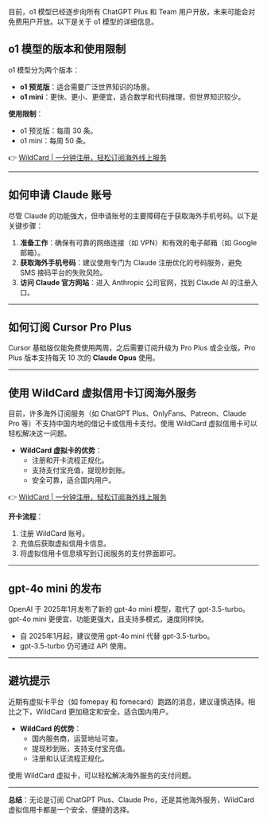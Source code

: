 目前，o1 模型已经逐步向所有 ChatGPT Plus 和 Team 用户开放，未来可能会对免费用户开放。以下是关于 o1 模型的详细信息。

## o1 模型的版本和使用限制

o1 模型分为两个版本：

- **o1 预览版**：适合需要广泛世界知识的场景。
- **o1 mini**：更快、更小、更便宜，适合数学和代码推理，但世界知识较少。

**使用限制**：
- o1 预览版：每周 30 条。
- o1 mini：每周 50 条。

👉 [WildCard | 一分钟注册，轻松订阅海外线上服务](https://bit.ly/bewildcard)

---

## 如何申请 Claude 账号

尽管 Claude 的功能强大，但申请账号的主要障碍在于获取海外手机号码。以下是关键步骤：

1. **准备工作**：确保有可靠的网络连接（如 VPN）和有效的电子邮箱（如 Google 邮箱）。
2. **获取海外手机号码**：建议使用专门为 Claude 注册优化的号码服务，避免 SMS 接码平台的失败风险。
3. **访问 Claude 官方网站**：进入 Anthropic 公司官网，找到 Claude AI 的注册入口。

---

## 如何订阅 Cursor Pro Plus

Cursor 基础版仅能免费使用两周，之后需要订阅升级为 Pro Plus 或企业版。Pro Plus 版本支持每天 10 次的 **Claude Opus** 使用。

---

## 使用 WildCard 虚拟信用卡订阅海外服务

目前，许多海外订阅服务（如 ChatGPT Plus、OnlyFans、Patreon、Claude Pro 等）不支持中国内地的借记卡或信用卡支付。使用 WildCard 虚拟信用卡可以轻松解决这一问题。

- **WildCard 虚拟卡的优势**：
  - 注册和开卡流程正规化。
  - 支持支付宝充值，提现秒到账。
  - 安全可靠，适合国内用户。

👉 [WildCard | 一分钟注册，轻松订阅海外线上服务](https://bit.ly/bewildcard)

**开卡流程**：
1. 注册 WildCard 账号。
2. 充值后获取虚拟信用卡信息。
3. 将虚拟信用卡信息填写到订阅服务的支付界面即可。

---

## gpt-4o mini 的发布

OpenAI 于 2025年1月发布了新的 gpt-4o mini 模型，取代了 gpt-3.5-turbo。gpt-4o mini 更便宜、功能更强大，且支持多模式，速度同样快。

- 自 2025年1月起，建议使用 gpt-4o mini 代替 gpt-3.5-turbo。
- gpt-3.5-turbo 仍可通过 API 使用。

---

## 避坑提示

近期有虚拟卡平台（如 fomepay 和 fomecard）跑路的消息，建议谨慎选择。相比之下，WildCard 更加稳定和安全，适合国内用户。

- **WildCard 的优势**：
  - 国内服务商，运营地址可查。
  - 提现秒到账，支持支付宝充值。
  - 注册和认证流程正规化。

使用 WildCard 虚拟卡，可以轻松解决海外服务的支付问题。

---

**总结**：无论是订阅 ChatGPT Plus、Claude Pro，还是其他海外服务，WildCard 虚拟信用卡都是一个安全、便捷的选择。